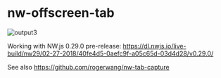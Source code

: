 # nw-offscreen-tab
![output3](https://user-images.githubusercontent.com/165401/36716133-25830eb0-1bd4-11e8-8af7-54ea6dbdc0c5.gif)

Working with NW.js 0.29.0 pre-release: https://dl.nwjs.io/live-build/nw29/02-27-2018/40fe4d5-0aefc9f-a05c65d-03d4d28/v0.29.0/

See also https://github.com/rogerwang/nw-tab-capture
